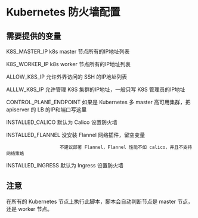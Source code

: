 # Kubernetes 防火墙配置


## 需要提供的变量
K8S_MASTER_IP           k8s master 节点所有的IP地址列表

K8S_WORKER_IP           k8s worker 节点所有的IP地址列表

ALLOW_K8S_IP            允许外界访问的 SSH 的IP地址列表

ALLLW_K8S_IP            允许管理 K8S 集群的IP地址，一般只写 K8S 管理员的IP地址

CONTROL_PLANE_ENDPOINT  如果是 Kubernetes 多 master 高可用集群，把 apiserver 的 LB 的IP和端口写这里

INSTALLED_CALICO        默认为 Calico 设置防火墙

INSTALLED_FLANNEL       没安装 Flannel 网络插件，留空变量

                        不建议部署 Flannel，Flannel 性能不如 calico，并且不支持网络策略
                        
INSTALLED_INGRESS       默认为 Ingress 设置防火墙


## 注意
在所有的 Kubernetes 节点上执行此脚本，脚本会自动判断节点是 master 节点，还是 worker 节点。
